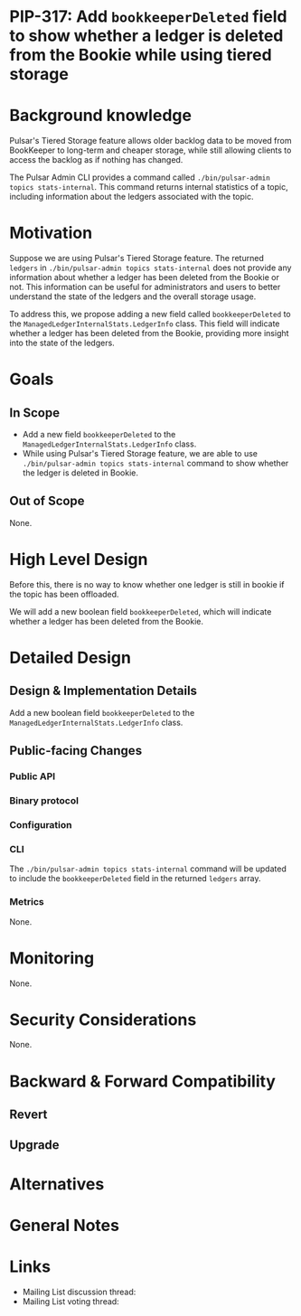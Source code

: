 # PIP-317: Add `bookkeeperDeleted` field to show whether a ledger is deleted from the Bookie while using tiered storage

# Background knowledge

Pulsar's Tiered Storage feature allows older backlog data to be moved from BookKeeper to long-term and cheaper storage, while still allowing clients to access the backlog as if nothing has changed.

The Pulsar Admin CLI provides a command called `./bin/pulsar-admin topics stats-internal`. This command returns internal statistics of a topic, including information about the ledgers associated with the topic.

# Motivation

Suppose we are using Pulsar's Tiered Storage feature. The returned `ledgers` in `./bin/pulsar-admin topics stats-internal` does not provide any information about whether a ledger has been deleted from the Bookie or not. This information can be useful for administrators and users to better understand the state of the ledgers and the overall storage usage.

To address this, we propose adding a new field called `bookkeeperDeleted` to the `ManagedLedgerInternalStats.LedgerInfo` class. This field will indicate whether a ledger has been deleted from the Bookie, providing more insight into the state of the ledgers.

# Goals

## In Scope

- Add a new field `bookkeeperDeleted` to the `ManagedLedgerInternalStats.LedgerInfo` class.
- While using Pulsar's Tiered Storage feature, we are able to use `./bin/pulsar-admin topics stats-internal` command to show whether the ledger is deleted in Bookie.

## Out of Scope

None.

# High Level Design

Before this, there is no way to know whether one ledger is still in bookie if the topic has been offloaded.

We will add a new boolean field `bookkeeperDeleted`, which will indicate whether a ledger has been deleted from the Bookie.


# Detailed Design

## Design & Implementation Details

Add a new boolean field `bookkeeperDeleted` to the `ManagedLedgerInternalStats.LedgerInfo` class.

## Public-facing Changes

### Public API

### Binary protocol

### Configuration

### CLI
The `./bin/pulsar-admin topics stats-internal` command will be updated to include the `bookkeeperDeleted` field in the returned `ledgers` array.

### Metrics
None.

# Monitoring
None.

# Security Considerations
None.

# Backward & Forward Compatibility

## Revert

## Upgrade

# Alternatives

# General Notes

# Links

<!--
Updated afterwards
-->
* Mailing List discussion thread:
* Mailing List voting thread:
